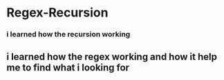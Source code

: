 # Regex-Recursion

### i learned how the recursion working 

## i learned how the regex working and how it help me to find what i looking for

